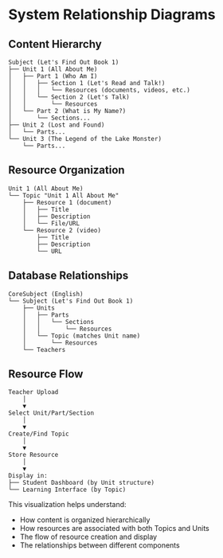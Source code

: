 # System Relationship Diagrams

## Content Hierarchy
```
Subject (Let's Find Out Book 1)
├── Unit 1 (All About Me)
│   ├── Part 1 (Who Am I)
│   │   ├── Section 1 (Let's Read and Talk!)
│   │   │   └── Resources (documents, videos, etc.)
│   │   └── Section 2 (Let's Talk)
│   │       └── Resources
│   └── Part 2 (What is My Name?)
│       └── Sections...
├── Unit 2 (Lost and Found)
│   └── Parts...
└── Unit 3 (The Legend of the Lake Monster)
    └── Parts...
```

## Resource Organization
```
Unit 1 (All About Me)
└── Topic "Unit 1 All About Me"
    ├── Resource 1 (document)
    │   ├── Title
    │   ├── Description
    │   └── File/URL
    └── Resource 2 (video)
        ├── Title
        ├── Description
        └── URL
```

## Database Relationships
```
CoreSubject (English)
└── Subject (Let's Find Out Book 1)
    ├── Units
    │   ├── Parts
    │   │   └── Sections
    │   │       └── Resources
    │   └── Topic (matches Unit name)
    │       └── Resources
    └── Teachers
```

## Resource Flow
```
Teacher Upload
    │
    ▼
Select Unit/Part/Section
    │
    ▼
Create/Find Topic
    │
    ▼
Store Resource
    │
    ▼
Display in:
├── Student Dashboard (by Unit structure)
└── Learning Interface (by Topic)
```

This visualization helps understand:
- How content is organized hierarchically
- How resources are associated with both Topics and Units
- The flow of resource creation and display
- The relationships between different components 